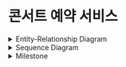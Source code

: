 # 콘서트 예약 서비스

<details>
  <summary>Entity-Relationship Diagram</summary>
  
  ![Entity-Relationship Diagram](https://github.com/InHo5389/concert_reservation/assets/80667642/da8c2198-fc99-4678-9b2a-94aa17854fe8)
</details>

<details>
  <summary>Sequence Diagram</summary>
  
  ![Sequence Diagram 1](https://github.com/InHo5389/concert_reservation/assets/80667642/4df13b5c-f3db-421f-981f-68ce89bd36b6)
  
  ![Sequence Diagram 2](https://github.com/InHo5389/concert_reservation/assets/80667642/f577606b-933f-42e0-b5e6-6d0a8ba045de)
</details>

<details>
  <summary>Milestone</summary>
  
  ![Milestone](https://github.com/InHo5389/concert_reservation/assets/80667642/c8bb3913-25bb-44ae-aa02-30c0bf87f31b)
</details>
